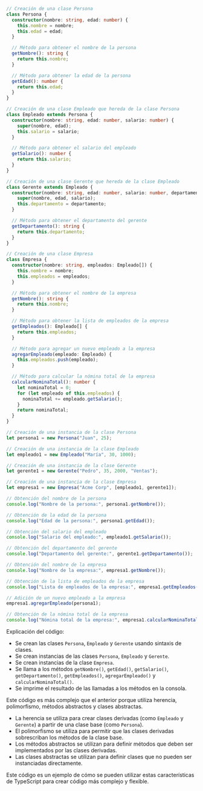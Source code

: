 ```typescript
// Creación de una clase Persona
class Persona {
  constructor(nombre: string, edad: number) {
    this.nombre = nombre;
    this.edad = edad;
  }

  // Método para obtener el nombre de la persona
  getNombre(): string {
    return this.nombre;
  }

  // Método para obtener la edad de la persona
  getEdad(): number {
    return this.edad;
  }
}

// Creación de una clase Empleado que hereda de la clase Persona
class Empleado extends Persona {
  constructor(nombre: string, edad: number, salario: number) {
    super(nombre, edad);
    this.salario = salario;
  }

  // Método para obtener el salario del empleado
  getSalario(): number {
    return this.salario;
  }
}

// Creación de una clase Gerente que hereda de la clase Empleado
class Gerente extends Empleado {
  constructor(nombre: string, edad: number, salario: number, departamento: string) {
    super(nombre, edad, salario);
    this.departamento = departamento;
  }

  // Método para obtener el departamento del gerente
  getDepartamento(): string {
    return this.departamento;
  }
}

// Creación de una clase Empresa
class Empresa {
  constructor(nombre: string, empleados: Empleado[]) {
    this.nombre = nombre;
    this.empleados = empleados;
  }

  // Método para obtener el nombre de la empresa
  getNombre(): string {
    return this.nombre;
  }

  // Método para obtener la lista de empleados de la empresa
  getEmpleados(): Empleado[] {
    return this.empleados;
  }

  // Método para agregar un nuevo empleado a la empresa
  agregarEmpleado(empleado: Empleado) {
    this.empleados.push(empleado);
  }

  // Método para calcular la nómina total de la empresa
  calcularNominaTotal(): number {
    let nominaTotal = 0;
    for (let empleado of this.empleados) {
      nominaTotal += empleado.getSalario();
    }
    return nominaTotal;
  }
}

// Creación de una instancia de la clase Persona
let persona1 = new Persona("Juan", 25);

// Creación de una instancia de la clase Empleado
let empleado1 = new Empleado("María", 30, 1000);

// Creación de una instancia de la clase Gerente
let gerente1 = new Gerente("Pedro", 35, 2000, "Ventas");

// Creación de una instancia de la clase Empresa
let empresa1 = new Empresa("Acme Corp", [empleado1, gerente1]);

// Obtención del nombre de la persona
console.log("Nombre de la persona:", persona1.getNombre());

// Obtención de la edad de la persona
console.log("Edad de la persona:", persona1.getEdad());

// Obtención del salario del empleado
console.log("Salario del empleado:", empleado1.getSalario());

// Obtención del departamento del gerente
console.log("Departamento del gerente:", gerente1.getDepartamento());

// Obtención del nombre de la empresa
console.log("Nombre de la empresa:", empresa1.getNombre());

// Obtención de la lista de empleados de la empresa
console.log("Lista de empleados de la empresa:", empresa1.getEmpleados());

// Adición de un nuevo empleado a la empresa
empresa1.agregarEmpleado(persona1);

// Obtención de la nómina total de la empresa
console.log("Nómina total de la empresa:", empresa1.calcularNominaTotal());
```

Explicación del código:

* Se crean las clases `Persona`, `Empleado` y `Gerente` usando sintaxis de clases.
* Se crean instancias de las clases `Persona`, `Empleado` y `Gerente`.
* Se crean instancias de la clase `Empresa`.
* Se llama a los métodos `getNombre()`, `getEdad()`, `getSalario()`, `getDepartamento()`, `getEmpleados()`, `agregarEmpleado()` y `calcularNominaTotal()`.
* Se imprime el resultado de las llamadas a los métodos en la consola.

Este código es más complejo que el anterior porque utiliza herencia, polimorfismo, métodos abstractos y clases abstractas.

* La herencia se utiliza para crear clases derivadas (como `Empleado` y `Gerente`) a partir de una clase base (como `Persona`).
* El polimorfismo se utiliza para permitir que las clases derivadas sobrescriban los métodos de la clase base.
* Los métodos abstractos se utilizan para definir métodos que deben ser implementados por las clases derivadas.
* Las clases abstractas se utilizan para definir clases que no pueden ser instanciadas directamente.

Este código es un ejemplo de cómo se pueden utilizar estas características de TypeScript para crear código más complejo y flexible.